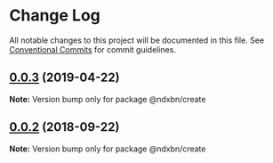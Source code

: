 # Change Log

All notable changes to this project will be documented in this file.
See [Conventional Commits](https://conventionalcommits.org) for commit guidelines.

## [0.0.3](https://github.com/ndxbn/ndxbn/compare/@ndxbn/create@0.0.2...@ndxbn/create@0.0.3) (2019-04-22)

**Note:** Version bump only for package @ndxbn/create





<a name="0.0.2"></a>

## [0.0.2](https://github.com/ndxbn/ndxbn/compare/@ndxbn/create@0.0.2-6...@ndxbn/create@0.0.2) (2018-09-22)

**Note:** Version bump only for package @ndxbn/create
